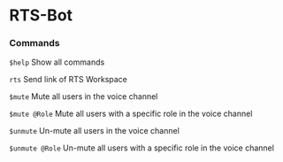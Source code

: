 # RTS-Bot
### Commands
```$help```
Show all commands

```rts```
Send link of RTS Workspace

```$mute```
Mute all users in the voice channel

```$mute @Role```
Mute all users with a specific role in the voice channel

```$unmute```
Un-mute all users in the voice channel

```$unmute @Role```
Un-mute all users with a specific role in the voice channel
